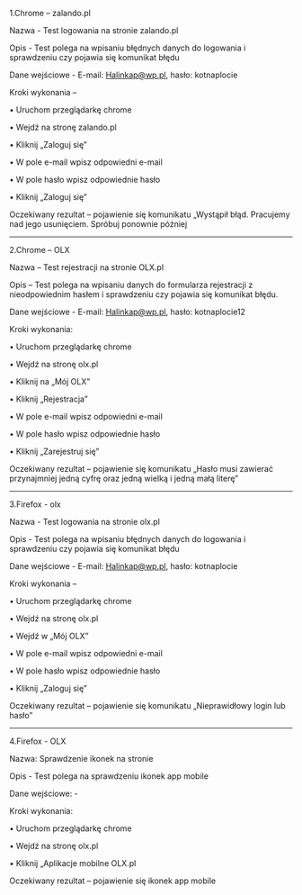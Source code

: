 1.Chrome – zalando.pl

Nazwa - Test logowania na stronie zalando.pl

Opis - Test polega na wpisaniu błędnych danych do logowania i sprawdzeniu czy pojawia się komunikat błędu

Dane wejściowe - E-mail: Halinkap@wp.pl, hasło: kotnaplocie

Kroki wykonania –

•	Uruchom przeglądarkę chrome

•	Wejdź na stronę zalando.pl

•	Kliknij „Zaloguj się”

•	W pole e-mail wpisz odpowiedni e-mail

•	W pole hasło wpisz odpowiednie hasło

•	Kliknij „Zaloguj się”

Oczekiwany rezultat – pojawienie się komunikatu „Wystąpił błąd. Pracujemy nad jego usunięciem. Spróbuj ponownie później

-------------------------------------------------------------------------------------------------------------------------------------------------------


2.Chrome – OLX

Nazwa – Test rejestracji na stronie OLX.pl

Opis – Test polega na wpisaniu danych do formularza rejestracji z nieodpowiednim hasłem i sprawdzeniu czy pojawia się komunikat błędu.

Dane wejściowe - E-mail: Halinkap@wp.pl, hasło: kotnaplocie12

Kroki wykonania:

•	Uruchom przeglądarkę chrome

•	Wejdź na stronę olx.pl

•	Kliknij na „Mój OLX”

•	Kliknij „Rejestracja”

•	W pole e-mail wpisz odpowiedni e-mail

•	W pole hasło wpisz odpowiednie hasło

•	Kliknij „Zarejestruj się”

Oczekiwany rezultat – pojawienie się komunikatu „Hasło musi zawierać przynajmniej jedną cyfrę oraz jedną wielką i jedną małą literę”

-------------------------------------------------------------------------------------------------------------------------------------------------------

3.Firefox - olx

Nazwa - Test logowania na stronie olx.pl

Opis - Test polega na wpisaniu błędnych danych do logowania i sprawdzeniu czy pojawia się komunikat błędu

Dane wejściowe - E-mail: Halinkap@wp.pl, hasło: kotnaplocie

Kroki wykonania –

•	Uruchom przeglądarkę chrome

•	Wejdź na stronę olx.pl

•	Wejdź w „Mój OLX”

•	W pole e-mail wpisz odpowiedni e-mail

•	W pole hasło wpisz odpowiednie hasło

•	Kliknij „Zaloguj się”

Oczekiwany rezultat – pojawienie się komunikatu „Nieprawidłowy login lub hasło”

-------------------------------------------------------------------------------------------------------------------------------------------------------

4.Firefox - OLX

Nazwa: Sprawdzenie ikonek na stronie

Opis - Test polega na sprawdzeniu ikonek app mobile

Dane wejściowe: - 

Kroki wykonania:

•	Uruchom przeglądarkę chrome

•	Wejdź na stronę olx.pl

•	Kliknij „Aplikacje mobilne OLX.pl

Oczekiwany rezultat – pojawienie się ikonek app mobile
